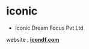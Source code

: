 # iconic
- Iconic Dream Focus Pvt Ltd 

website : <a href="http://www.icondf.com" target="blank"><b>icondf.com</b></a>
